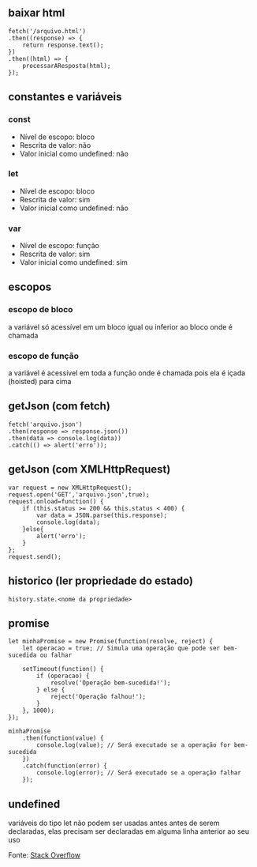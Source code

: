 ## baixar html

```
fetch('/arquivo.html')
.then((response) => {
	return response.text();
})
.then((html) => {
	processarAResposta(html);
});
```


## constantes e variáveis

### const

- Nível de escopo: bloco
- Rescrita de valor: não
- Valor inicial como undefined: não

### let

- Nível de escopo: bloco 
- Rescrita de valor: sim
- Valor inicial como undefined: não

### var

- Nível de escopo: função
- Rescrita de valor: sim
- Valor inicial como undefined: sim

## escopos

### escopo de bloco

a variável só acessível em um bloco igual ou inferior ao bloco onde é chamada

### escopo de função

a variável é acessível em toda a função onde é chamada pois ela é içada (hoisted) para cima

## getJson (com fetch)
```
fetch('arquivo.json')
.then(response => response.json())
.then(data => console.log(data))
.catch(() => alert('erro'));
```

## getJson (com XMLHttpRequest)
```
var request = new XMLHttpRequest();
request.open('GET','arquivo.json',true);
request.onload=function() {
	if (this.status >= 200 && this.status < 400) {
		var data = JSON.parse(this.response);
		console.log(data);
	}else{
		alert('erro');
	}
};
request.send();
```

## historico (ler propriedade do estado)

```
history.state.<nome da propriedade>
```

## promise

```
let minhaPromise = new Promise(function(resolve, reject) {
    let operacao = true; // Simula uma operação que pode ser bem-sucedida ou falhar

    setTimeout(function() {
        if (operacao) {
            resolve('Operação bem-sucedida!');
        } else {
            reject('Operação falhou!');
        }
    }, 1000);
});

minhaPromise
    .then(function(value) {
        console.log(value); // Será executado se a operação for bem-sucedida
    })
    .catch(function(error) {
        console.log(error); // Será executado se a operação falhar
    });
```

## undefined

variáveis do tipo let não podem ser usadas antes antes de serem declaradas, elas precisam ser declaradas em alguma linha anterior ao seu uso

Fonte: [Stack Overflow](https://stackoverflow.com/a/56474873)
